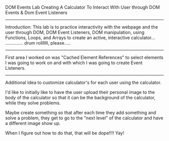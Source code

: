 DOM Events Lab
Creating A Calculator To Interact With User through DOM Events & Dom Event Listeners
____________________________________________________________________________________

Introduction:
This lab is to practice interactivity with the webpage and the user through DOM, DOM Event Listeners, DOM manipulation, using Functions, Loops, and Arrays to create an active, interactive calculator... .............. drum rolllllll, please.....

____________________________________________________________________________________

First area I worked on was "Cached Element References" to select elements 
I was going to work on and with which I was going to create Event Listeners.

____________________________________________________________________________________

Additional Idea to customize calculator's for each user using the calculator.

I'd like to initially like to have the user upload their personal image to the body of the calculator so that it can be the background of the calculator, while they solve problems.

Maybe create something so that after each time they add something and solve a problem, they get to go to the "next level" of the calculator and have a different image show up.

When I figure out how to do that, that will be dope!!!! Yay! 